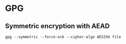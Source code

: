 # GPG

## Symmetric encryption with AEAD

```
gpg --symmetric --force-ocb --cipher-algo AES256 file
```
